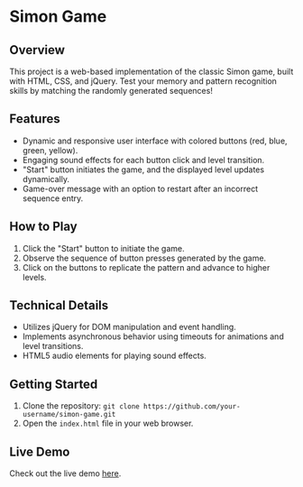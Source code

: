 # Simon Game



## Overview

This project is a web-based implementation of the classic Simon game, built with HTML, CSS, and jQuery. Test your memory and pattern recognition skills by matching the randomly generated sequences!

## Features

- Dynamic and responsive user interface with colored buttons (red, blue, green, yellow).
- Engaging sound effects for each button click and level transition.
- "Start" button initiates the game, and the displayed level updates dynamically.
- Game-over message with an option to restart after an incorrect sequence entry.

## How to Play

1. Click the "Start" button to initiate the game.
2. Observe the sequence of button presses generated by the game.
3. Click on the buttons to replicate the pattern and advance to higher levels.

## Technical Details

- Utilizes jQuery for DOM manipulation and event handling.
- Implements asynchronous behavior using timeouts for animations and level transitions.
- HTML5 audio elements for playing sound effects.

## Getting Started

1. Clone the repository: `git clone https://github.com/your-username/simon-game.git`
2. Open the `index.html` file in your web browser.

## Live Demo

Check out the live demo [here](https://pratiksha-ns.github.io/simon-Game/).




